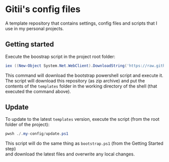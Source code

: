 # Gitii's config files

A template repository that contains settings, config files and scripts that I use in my personal projects.

## Getting started

Execute the boostrap script in the project root folder:
```powershell
iex ((New-Object System.Net.WebClient).DownloadString('https://raw.githubusercontent.com/Gitii/config/main/templates/.my-config/bootstrap.ps1'))
```

This command will download the bootstrap powershell script and execute it.  
The script will download this repository (as zip archive) and put the contents of the `templates` folder in the working directory of the shell (that executed the command above).

## Update 

To update to the latest `templates` version, execute the script (from the root folder of the project):
```powershell
pwsh ./.my-config/update.ps1
```

This script will do the same thing as `bootstrap.ps1` (from the Getting Started step)  
and download the latest files and overwrite any local changes.